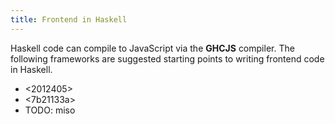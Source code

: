 ```yaml
---
title: Frontend in Haskell
---
```


Haskell code can compile to JavaScript via the **GHCJS** compiler. The following frameworks are suggested starting points to writing frontend code in Haskell.

* <2012405>
* <7b21133a> 
* TODO: miso
